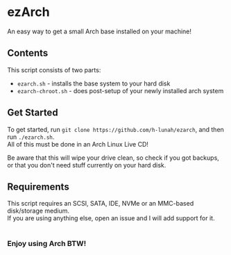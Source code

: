# ezArch
An easy way to get a small Arch base installed on your machine!

## Contents
This script consists of two parts:
- `ezarch.sh` - installs the base system to your hard disk
- `ezarch-chroot.sh` - does post-setup of your newly installed arch system

## Get Started
To get started, run `git clone https://github.com/h-lunah/ezarch`, and then run `./ezarch.sh`.<br>All of this must be done in an Arch Linux Live CD!

Be aware that this will wipe your drive clean, so check if you got backups, or that you don't need stuff currently on your hard disk.

## Requirements
This script requires an SCSI, SATA, IDE, NVMe or an MMC-based disk/storage medium.<br>If you are using anything else, open an issue and I will add support for it.<br><br>

### Enjoy using Arch BTW!
